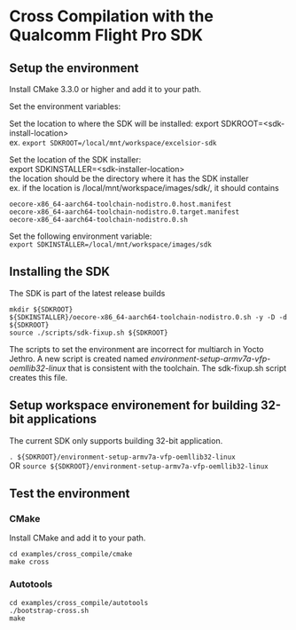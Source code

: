 # Cross Compilation with the Qualcomm Flight Pro SDK

## Setup the environment

Install CMake 3.3.0 or higher and add it to your path.

Set the environment variables:

Set the location to where the SDK will be installed:
export SDKROOT=\<sdk-install-location>  
ex.
```export SDKROOT=/local/mnt/workspace/excelsior-sdk```

Set the location of the SDK installer:  
export SDKINSTALLER=\<sdk-installer-location>  
the location should be the directory where it has the SDK installer  
ex.  if the location is  /local/mnt/workspace/images/sdk/, it should contains  
```
oecore-x86_64-aarch64-toolchain-nodistro.0.host.manifest
oecore-x86_64-aarch64-toolchain-nodistro.0.target.manifest
oecore-x86_64-aarch64-toolchain-nodistro.0.sh
```  
Set the following environment variable:  
```export SDKINSTALLER=/local/mnt/workspace/images/sdk```  

## Installing the SDK

The SDK is part of the latest release builds
```
mkdir ${SDKROOT}
${SDKINSTALLER}/oecore-x86_64-aarch64-toolchain-nodistro.0.sh -y -D -d ${SDKROOT}
source ./scripts/sdk-fixup.sh ${SDKROOT}
```

The scripts to set the environment are incorrect for multiarch in Yocto Jethro. A new script is created named _environment-setup-armv7a-vfp-oemllib32-linux_ that is consistent with the toolchain.
The sdk-fixup.sh script creates this file.


## Setup workspace environement for building 32-bit applications 
The current SDK only supports building 32-bit application.

```. ${SDKROOT}/environment-setup-armv7a-vfp-oemllib32-linux```   
OR
```source ${SDKROOT}/environment-setup-armv7a-vfp-oemllib32-linux```


## Test the environment

### CMake
Install CMake and add it to your path.
```
cd examples/cross_compile/cmake
make cross
```

### Autotools
```
cd examples/cross_compile/autotools
./bootstrap-cross.sh
make
```
